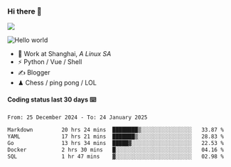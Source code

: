 ### Hi there 👋
![](https://komarev.com/ghpvc/?username=Xuhandsome)


<img src="https://github-readme-stats.vercel.app/api?username=XuHandsome&show_icons=true&theme=merko" alt="Hello world">

<br/>

- 🍻  Work at Shanghai, _A Linux SA_
- ⚡  Python / Vue / Shell
- ✍️  Blogger
- ♟  Chess / ping pong / LOL

#### Coding status last 30 days ⌨️

<!--START_SECTION:waka-->

```txt
From: 25 December 2024 - To: 24 January 2025

Markdown         20 hrs 24 mins  ████████▒░░░░░░░░░░░░░░░░   33.87 %
YAML             17 hrs 21 mins  ███████▒░░░░░░░░░░░░░░░░░   28.83 %
Go               13 hrs 34 mins  █████▓░░░░░░░░░░░░░░░░░░░   22.53 %
Docker           2 hrs 30 mins   █░░░░░░░░░░░░░░░░░░░░░░░░   04.16 %
SQL              1 hr 47 mins    ▓░░░░░░░░░░░░░░░░░░░░░░░░   02.98 %
```

<!--END_SECTION:waka-->
